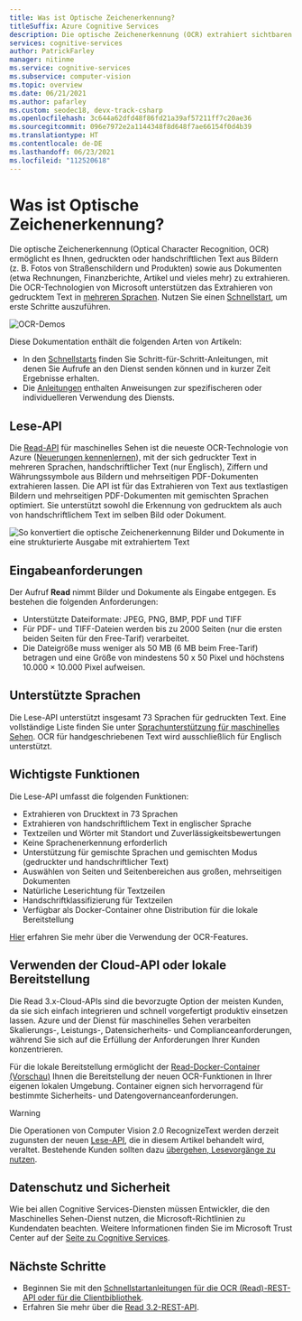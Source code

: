 ```yaml
---
title: Was ist Optische Zeichenerkennung?
titleSuffix: Azure Cognitive Services
description: Die optische Zeichenerkennung (OCR) extrahiert sichtbaren Text in einem Bild und gibt ihn als strukturierte Zeichen folgen zurück.
services: cognitive-services
author: PatrickFarley
manager: nitinme
ms.service: cognitive-services
ms.subservice: computer-vision
ms.topic: overview
ms.date: 06/21/2021
ms.author: pafarley
ms.custom: seodec18, devx-track-csharp
ms.openlocfilehash: 3c644a62dfd48f86fd21a39af57211ff7c20ae36
ms.sourcegitcommit: 096e7972e2a1144348f8d648f7ae66154f0d4b39
ms.translationtype: HT
ms.contentlocale: de-DE
ms.lasthandoff: 06/23/2021
ms.locfileid: "112520618"
---
```

# <a name="what-is-optical-character-recognition"></a>Was ist Optische Zeichenerkennung?

Die optische Zeichenerkennung (Optical Character Recognition, OCR) ermöglicht es Ihnen, gedruckten oder handschriftlichen Text aus Bildern (z. B. Fotos von Straßenschildern und Produkten) sowie aus Dokumenten (etwa Rechnungen, Finanzberichte, Artikel und vieles mehr) zu extrahieren. Die OCR-Technologien von Microsoft unterstützen das Extrahieren von gedrucktem Text in [mehreren Sprachen](./language-support.md). Nutzen Sie einen [Schnellstart](./quickstarts-sdk/client-library.md), um erste Schritte auszuführen.

![OCR-Demos](./Images/ocr-demo.gif)

Diese Dokumentation enthält die folgenden Arten von Artikeln:
* In den [Schnellstarts](./quickstarts-sdk/client-library.md) finden Sie Schritt-für-Schritt-Anleitungen, mit denen Sie Aufrufe an den Dienst senden können und in kurzer Zeit Ergebnisse erhalten. 
* Die [Anleitungen](./Vision-API-How-to-Topics/call-read-api.md) enthalten Anweisungen zur spezifischeren oder individuelleren Verwendung des Diensts.
<!--* The [conceptual articles](Vision-API-How-to-Topics/call-read-api.md) provide in-depth explanations of the service's functionality and features.
* The [tutorials](./tutorials/storage-lab-tutorial.md) are longer guides that show you how to use this service as a component in broader business solutions. -->

## <a name="read-api"></a>Lese-API 

Die [Read-API](https://centraluseuap.dev.cognitive.microsoft.com/docs/services/computer-vision-v3-2/operations/5d986960601faab4bf452005) für maschinelles Sehen ist die neueste OCR-Technologie von Azure ([Neuerungen kennenlernen](./whats-new.md)), mit der sich gedruckter Text in mehreren Sprachen, handschriftlicher Text (nur Englisch), Ziffern und Währungssymbole aus Bildern und mehrseitigen PDF-Dokumenten extrahieren lassen. Die API ist für das Extrahieren von Text aus textlastigen Bildern und mehrseitigen PDF-Dokumenten mit gemischten Sprachen optimiert. Sie unterstützt sowohl die Erkennung von gedrucktem als auch von handschriftlichem Text im selben Bild oder Dokument.

![So konvertiert die optische Zeichenerkennung Bilder und Dokumente in eine strukturierte Ausgabe mit extrahiertem Text](./Images/how-ocr-works.svg)

## <a name="input-requirements"></a>Eingabeanforderungen

Der Aufruf **Read** nimmt Bilder und Dokumente als Eingabe entgegen. Es bestehen die folgenden Anforderungen:

* Unterstützte Dateiformate: JPEG, PNG, BMP, PDF und TIFF
* Für PDF- und TIFF-Dateien werden bis zu 2000 Seiten (nur die ersten beiden Seiten für den Free-Tarif) verarbeitet.
* Die Dateigröße muss weniger als 50 MB (6 MB beim Free-Tarif) betragen und eine Größe von mindestens 50 x 50 Pixel und höchstens 10.000 × 10.000 Pixel aufweisen. 

## <a name="supported-languages"></a>Unterstützte Sprachen
Die Lese-API unterstützt insgesamt 73 Sprachen für gedruckten Text. Eine vollständige Liste finden Sie unter [Sprachunterstützung für maschinelles Sehen](./language-support.md#optical-character-recognition-ocr). OCR für handgeschriebenen Text wird ausschließlich für Englisch unterstützt.

## <a name="key-features"></a>Wichtigste Funktionen

Die Lese-API umfasst die folgenden Funktionen: 

* Extrahieren von Drucktext in 73 Sprachen
* Extrahieren von handschriftlichem Text in englischer Sprache
* Textzeilen und Wörter mit Standort und Zuverlässigkeitsbewertungen
* Keine Sprachenerkennung erforderlich
* Unterstützung für gemischte Sprachen und gemischten Modus (gedruckter und handschriftlicher Text)
* Auswählen von Seiten und Seitenbereichen aus großen, mehrseitigen Dokumenten
* Natürliche Leserichtung für Textzeilen
* Handschriftklassifizierung für Textzeilen
* Verfügbar als Docker-Container ohne Distribution für die lokale Bereitstellung

[Hier](./vision-api-how-to-topics/call-read-api.md) erfahren Sie mehr über die Verwendung der OCR-Features.

## <a name="use-the-cloud-api-or-deploy-on-premise"></a>Verwenden der Cloud-API oder lokale Bereitstellung
Die Read 3.x-Cloud-APIs sind die bevorzugte Option der meisten Kunden, da sie sich einfach integrieren und schnell vorgefertigt produktiv einsetzen lassen. Azure und der Dienst für maschinelles Sehen verarbeiten Skalierungs-, Leistungs-, Datensicherheits- und Complianceanforderungen, während Sie sich auf die Erfüllung der Anforderungen Ihrer Kunden konzentrieren.

Für die lokale Bereitstellung ermöglicht der [Read-Docker-Container (Vorschau)](./computer-vision-how-to-install-containers.md) Ihnen die Bereitstellung der neuen OCR-Funktionen in Ihrer eigenen lokalen Umgebung. Container eignen sich hervorragend für bestimmte Sicherheits- und Datengovernanceanforderungen.

> [!WARNING]
> Die Operationen von Computer Vision 2.0 RecognizeText werden derzeit zugunsten der neuen [Lese-API](#read-api), die in diesem Artikel behandelt wird, veraltet. Bestehende Kunden sollten dazu [übergehen, Lesevorgänge zu nutzen](upgrade-api-versions.md).

## <a name="data-privacy-and-security"></a>Datenschutz und Sicherheit

Wie bei allen Cognitive Services-Diensten müssen Entwickler, die den Maschinelles Sehen-Dienst nutzen, die Microsoft-Richtlinien zu Kundendaten beachten. Weitere Informationen finden Sie im Microsoft Trust Center auf der [Seite zu Cognitive Services](https://www.microsoft.com/trustcenter/cloudservices/cognitiveservices).

## <a name="next-steps"></a>Nächste Schritte

- Beginnen Sie mit den [Schnellstartanleitungen für die OCR (Read)-REST-API oder für die Clientbibliothek](./quickstarts-sdk/client-library.md).
- Erfahren Sie mehr über die [Read 3.2-REST-API](https://centraluseuap.dev.cognitive.microsoft.com/docs/services/computer-vision-v3-2/operations/5d986960601faab4bf452005).
